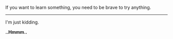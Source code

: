 If you want to learn something, you need to be brave to try anything. 


---
I'm just kidding. 

**..Hmmm..**
